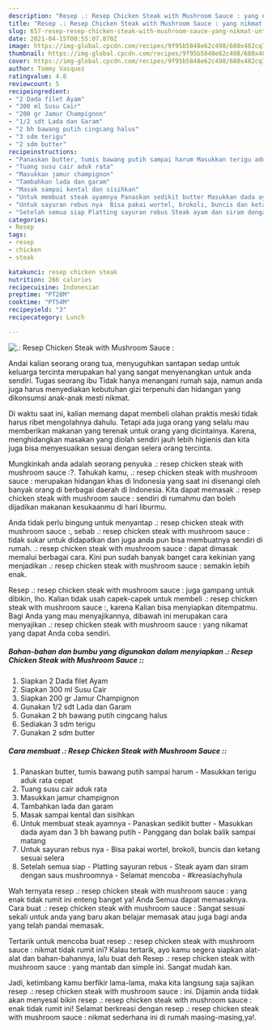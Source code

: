 ```yaml
---
description: "Resep .: Resep Chicken Steak with Mushroom Sauce : yang nikmat Untuk Jualan"
title: "Resep .: Resep Chicken Steak with Mushroom Sauce : yang nikmat Untuk Jualan"
slug: 657-resep-resep-chicken-steak-with-mushroom-sauce-yang-nikmat-untuk-jualan
date: 2021-04-15T00:55:07.870Z
image: https://img-global.cpcdn.com/recipes/9f95b5848e62c498/680x482cq70/resep-chicken-steak-with-mushroom-sauce-foto-resep-utama.jpg
thumbnail: https://img-global.cpcdn.com/recipes/9f95b5848e62c498/680x482cq70/resep-chicken-steak-with-mushroom-sauce-foto-resep-utama.jpg
cover: https://img-global.cpcdn.com/recipes/9f95b5848e62c498/680x482cq70/resep-chicken-steak-with-mushroom-sauce-foto-resep-utama.jpg
author: Tommy Vasquez
ratingvalue: 4.8
reviewcount: 5
recipeingredient:
- "2 Dada filet Ayam"
- "300 ml Susu Cair"
- "200 gr Jamur Champignon"
- "1/2 sdt Lada dan Garam"
- "2 bh bawang putih cingcang halus"
- "3 sdm terigu"
- "2 sdm butter"
recipeinstructions:
- "Panaskan butter, tumis bawang putih sampai harum Masukkan terigu aduk rata cepat"
- "Tuang susu cair aduk rata"
- "Masukkan jamur champignon"
- "Tambahkan lada dan garam"
- "Masak sampai kental dan sisihkan"
- "Untuk membuat steak ayamnya Panaskan sedikit butter Masukkan dada ayam dan 3 bh bawang putih Panggang dan bolak balik sampai matang"
- "Untuk sayuran rebus nya  Bisa pakai wortel, brokoli, buncis dan ketang sesuai selera"
- "Setelah semua siap Platting sayuran rebus Steak ayam dan siram dengan saus mushroomnya Selamat mencoba #kreasiachyhula"
categories:
- Resep
tags:
- resep
- chicken
- steak

katakunci: resep chicken steak 
nutrition: 266 calories
recipecuisine: Indonesian
preptime: "PT28M"
cooktime: "PT54M"
recipeyield: "3"
recipecategory: Lunch

---
```



![.: Resep Chicken Steak with Mushroom Sauce :](https://img-global.cpcdn.com/recipes/9f95b5848e62c498/680x482cq70/resep-chicken-steak-with-mushroom-sauce-foto-resep-utama.jpg)

Andai kalian seorang orang tua, menyuguhkan santapan sedap untuk keluarga tercinta merupakan hal yang sangat menyenangkan untuk anda sendiri. Tugas seorang ibu Tidak hanya menangani rumah saja, namun anda juga harus menyediakan kebutuhan gizi terpenuhi dan hidangan yang dikonsumsi anak-anak mesti nikmat.

Di waktu  saat ini, kalian memang dapat membeli olahan praktis meski tidak harus ribet mengolahnya dahulu. Tetapi ada juga orang yang selalu mau memberikan makanan yang terenak untuk orang yang dicintainya. Karena, menghidangkan masakan yang diolah sendiri jauh lebih higienis dan kita juga bisa menyesuaikan sesuai dengan selera orang tercinta. 



Mungkinkah anda adalah seorang penyuka .: resep chicken steak with mushroom sauce :?. Tahukah kamu, .: resep chicken steak with mushroom sauce : merupakan hidangan khas di Indonesia yang saat ini disenangi oleh banyak orang di berbagai daerah di Indonesia. Kita dapat memasak .: resep chicken steak with mushroom sauce : sendiri di rumahmu dan boleh dijadikan makanan kesukaanmu di hari liburmu.

Anda tidak perlu bingung untuk menyantap .: resep chicken steak with mushroom sauce :, sebab .: resep chicken steak with mushroom sauce : tidak sukar untuk didapatkan dan juga anda pun bisa membuatnya sendiri di rumah. .: resep chicken steak with mushroom sauce : dapat dimasak memalui berbagai cara. Kini pun sudah banyak banget cara kekinian yang menjadikan .: resep chicken steak with mushroom sauce : semakin lebih enak.

Resep .: resep chicken steak with mushroom sauce : juga gampang untuk dibikin, lho. Kalian tidak usah capek-capek untuk membeli .: resep chicken steak with mushroom sauce :, karena Kalian bisa menyiapkan ditempatmu. Bagi Anda yang mau menyajikannya, dibawah ini merupakan cara menyajikan .: resep chicken steak with mushroom sauce : yang nikamat yang dapat Anda coba sendiri.

<!--inarticleads1-->

##### Bahan-bahan dan bumbu yang digunakan dalam menyiapkan .: Resep Chicken Steak with Mushroom Sauce ::

1. Siapkan 2 Dada filet Ayam
1. Siapkan 300 ml Susu Cair
1. Siapkan 200 gr Jamur Champignon
1. Gunakan 1/2 sdt Lada dan Garam
1. Gunakan 2 bh bawang putih cingcang halus
1. Sediakan 3 sdm terigu
1. Gunakan 2 sdm butter




<!--inarticleads2-->

##### Cara membuat .: Resep Chicken Steak with Mushroom Sauce ::

1. Panaskan butter, tumis bawang putih sampai harum - Masukkan terigu aduk rata cepat
1. Tuang susu cair aduk rata
1. Masukkan jamur champignon
1. Tambahkan lada dan garam
1. Masak sampai kental dan sisihkan
1. Untuk membuat steak ayamnya - Panaskan sedikit butter - Masukkan dada ayam dan 3 bh bawang putih - Panggang dan bolak balik sampai matang
1. Untuk sayuran rebus nya  - Bisa pakai wortel, brokoli, buncis dan ketang sesuai selera
1. Setelah semua siap - Platting sayuran rebus - Steak ayam dan siram dengan saus mushroomnya - Selamat mencoba - #kreasiachyhula




Wah ternyata resep .: resep chicken steak with mushroom sauce : yang enak tidak rumit ini enteng banget ya! Anda Semua dapat memasaknya. Cara buat .: resep chicken steak with mushroom sauce : Sangat sesuai sekali untuk anda yang baru akan belajar memasak atau juga bagi anda yang telah pandai memasak.

Tertarik untuk mencoba buat resep .: resep chicken steak with mushroom sauce : nikmat tidak rumit ini? Kalau tertarik, ayo kamu segera siapkan alat-alat dan bahan-bahannya, lalu buat deh Resep .: resep chicken steak with mushroom sauce : yang mantab dan simple ini. Sangat mudah kan. 

Jadi, ketimbang kamu berfikir lama-lama, maka kita langsung saja sajikan resep .: resep chicken steak with mushroom sauce : ini. Dijamin anda tiidak akan menyesal bikin resep .: resep chicken steak with mushroom sauce : enak tidak rumit ini! Selamat berkreasi dengan resep .: resep chicken steak with mushroom sauce : nikmat sederhana ini di rumah masing-masing,ya!.

